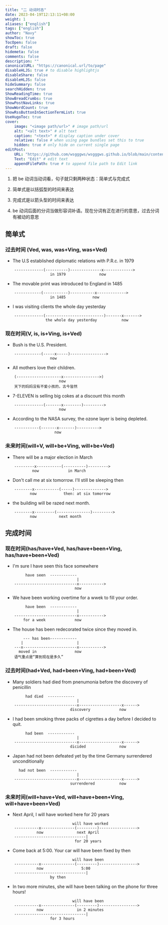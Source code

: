 ```yaml
---
title: "二 动词时态"
date: 2023-04-19T12:13:11+08:00
weight: 1
aliases: ["english"]
tags: ["english"]
author: "Navy"
showToc: true
TocOpen: false
draft: false
hidemeta: false
comments: false
description: ""
canonicalURL: "https://canonical.url/to/page"
disableHLJS: true # to disable highlightjs
disableShare: false
disableHLJS: false
hideSummary: false
searchHidden: true
ShowReadingTime: true
ShowBreadCrumbs: true
ShowPostNavLinks: true
ShowWordCount: true
ShowRssButtonInSectionTermList: true
UseHugoToc: true
cover:
    image: "<image path/url>" # image path/url
    alt: "<alt text>" # alt text
    caption: "<text>" # display caption under cover
    relative: false # when using page bundles set this to true
    hidden: true # only hide on current single page
editPost:
    URL: "https://github.com/wsgggws/wsgggws.github.io/blob/main/content"
    Text: "Edit" # edit text
    appendFilePath: true # to append file path to Edit link
---
```


1. 把 be 动词当动词看，句子就只剩两种状态：简单式与完成式

2. 简单式是以括弧型的时间来表达

3. 完成式是以箭头型的时间来表达

4. be 动词后面的分词当做形容词补语。现在分词有正在进行的意思，过去分词有被动的意思

## 简单式

### 过去时间 (Ved, was, was+Ving, was+Ved)

- The U.S established diplomatic relations with P.R.c. in 1979

```
    -------------(----------)--------------x------------->
                    in 1979               now
```

- The movable print was introduced to England in 1485

```
    ------------(-----------)-----------x------------->
                    in 1485            now
```

- I was visiting clients the whole day yesterday

```
    -------------(--------------------------)-------x------->
                  the whole day yesterday           now
```

### 现在时间(V, is, is+Ving, is+Ved)

- Bush is the U.S. President.

```
    ------------(-----x-----)---------------->
                    now
```

- All mothers love their children.

```
    (--------------------x---------------->)
                        now
    天下的妈妈没有不爱小孩的，古今皆然
```

- 7-ELEVEN is selling big cokes at a discount this month

```
    -------------(-------x--------)--------->
                        now
```

- According to the NASA survey, the ozone layer is being depleted.

```
    -----------(-------x-------)---------->
                      now
```

### 未来时间(will+V, will+be+Ving, will+be+Ved)

- There will be a major election in March

```
    ---------x-----------(----------)--------->
            now             in March
```

- Don't call me at six tomorrow. I'll still be sleeping then

```
    --------x-----------(-----)-------------->
           now            then: at six tomorrow
```

- the building will be razed next month.

```
    --------x---------(---------------)--------->
           now          next month
```

## 完成时间

### 现在时间(has/have+Ved, has/have+been+Ving, has/have+been+Ved)

- I'm sure I have seen this face somewhere

```
         have seen  ------------
                                |
    ----------------------------x----------->
                               now
```

- We have been working overtime for a wwek to fill your order.

```
         have been  ------------
                                |
    ----------------------------x----------->
        for a week             now
```

- The house has been redecorated twice since they moved in.

```
        --- has been------------
       |                        |
    ---x------------------------x----------->
      moved in                 now
    语气重点是“算到现在是多久”
```

### 过去时间(had+Ved, had+been+Ving, had+been+Ved)

- Many soldiers had died from pnenumonia before the discovery of penicillin

```
         had died  ------------
                                |
    ----------------------------x-------------------x------>
                             discovery             now
```

- I had been smoking three packs of cigrettes a day before I decided to quit.

```
         had been  ------------
                                |
    ----------------------------x-------------------x------>
                             dicided               now
```

- Japan had not been defeated yet by the time Germany surrendered unconditionally

```
      had not been  ------------
                                |
    ----------------------------x-------------------x------>
                             surrendered           now
```

### 未来时间(will+have+Ved, will+have+been+Ving, will+have+been+Ved)

- Next April, I will have worked here for 20 years

```
                              will have worked
    -----------x---------------(---------)----------------->
              now               next April
    --------------------------------|
                               for 20 years
```

- Come back at 5:00. Your car will have been fixed by then

```
                              will have been
    -----------x---------------(---------)----------------->
              now                 5:00
    --------------------------------|
                    by then
```

- In two more minutes, she will have been talking on the phone for three hours!

```
                              will have been
    -----------x---------------(---------)----------------->
              now               in 2 minutes
    --------------------------------|
                    for 3 hours
```
